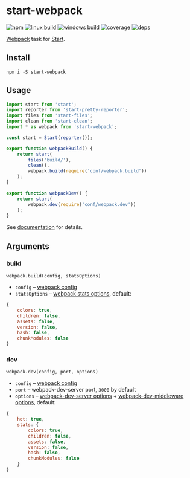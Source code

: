 # start-webpack

[![npm](https://img.shields.io/npm/v/start-webpack.svg?style=flat-square)](https://www.npmjs.com/package/start-webpack)
[![linux build](https://img.shields.io/travis/start-runner/webpack/master.svg?label=linux&style=flat-square)](https://travis-ci.org/start-runner/webpack)
[![windows build](https://img.shields.io/appveyor/ci/start-runner/webpack/master.svg?label=windows&style=flat-square)](https://ci.appveyor.com/project/start-runner/webpack)
[![coverage](https://img.shields.io/codecov/c/github/start-runner/webpack/master.svg?style=flat-square)](https://codecov.io/github/start-runner/webpack)
[![deps](https://img.shields.io/gemnasium/start-runner/webpack.svg?style=flat-square)](https://gemnasium.com/start-runner/webpack)

[Webpack](https://webpack.github.io/) task for [Start](https://github.com/start-runner/start).

## Install

```
npm i -S start-webpack
```

## Usage

```js
import start from 'start';
import reporter from 'start-pretty-reporter';
import files from 'start-files';
import clean from 'start-clean';
import * as webpack from 'start-webpack';

const start = Start(reporter());

export function webpackBuild() {
    return start(
        files('build/'),
        clean(),
        webpack.build(require('conf/webpack.build'))
    );
}

export function webpackDev() {
    return start(
        webpack.dev(require('conf/webpack.dev'))
    );
}
```

See [documentation](https://github.com/start-runner/start#readme) for details.

## Arguments

### build

`webpack.build(config, statsOptions)`

* `config` – [webpack config](https://webpack.github.io/docs/configuration.html)
* `statsOptions` – [webpack stats options](https://webpack.github.io/docs/node.js-api.html#stats), default:

```js
{
    colors: true,
    children: false,
    assets: false,
    version: false,
    hash: false,
    chunkModules: false
}
```

### dev

`webpack.dev(config, port, options)`

* `config` – [webpack config](https://webpack.github.io/docs/configuration.html)
* `port` – webpack-dev-server port, `3000` by default
* `options` – [webpack-dev-server options](https://webpack.github.io/docs/webpack-dev-server.html#api) + [webpack-dev-middleware options](https://webpack.github.io/docs/webpack-dev-middleware.html), default:

```js
{
    hot: true,
    stats: {
        colors: true,
        children: false,
        assets: false,
        version: false,
        hash: false,
        chunkModules: false
    }
}
```
